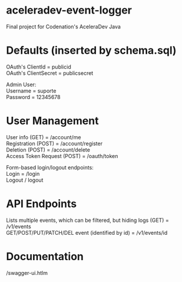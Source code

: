# aceleradev-event-logger
Final project for Codenation's AceleraDev Java  
  
# Defaults (inserted by schema.sql)
OAuth's ClientId = publicid  
OAuth's ClientSecret = publicsecret  
  
Admin User:  
Username = suporte  
Password = 12345678
  
# User Management
User info (GET) = /account/me  
Registration (POST) = /account/register  
Deletion (POST) = /account/delete  
Access Token Request (POST) = /oauth/token  
  
Form-based login/logout endpoints:  
Login = /login  
Logout / logout
  
# API Endpoints
Lists multiple events, which can be filtered, but hiding logs (GET) = /v1/events  
GET/POST/PUT/PATCH/DEL event (identified by id) = /v1/events/id  
  
# Documentation
/swagger-ui.htlm
